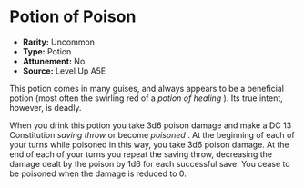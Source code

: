 
# Potion of Poison

* **Rarity:** Uncommon
* **Type:** Potion
* **Attunement:** No
* **Source:** Level Up A5E


This potion comes in many guises, and always appears to be a beneficial potion (most often the swirling red of a _potion of healing_ ). Its true intent, however, is deadly. 

When you drink this potion you take 3d6 poison damage and make a DC 13 Constitution _saving throw_  or become _poisoned_ . At the beginning of each of your turns while poisoned in this way, you take 3d6 poison damage. At the end of each of your turns you repeat the saving throw, decreasing the damage dealt by the poison by 1d6 for each successful save. You cease to be poisoned when the damage is reduced to 0.
